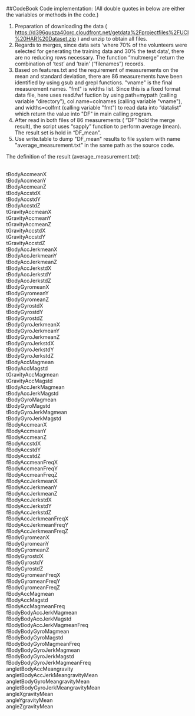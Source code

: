 ##CodeBook
Code implementation:  (All double quotes in below are either the variables or methods in the code.)

1.	Preparation of downloading the data ( https://d396qusza40orc.cloudfront.net/getdata%2Fprojectfiles%2FUCI%20HAR%20Dataset.zip ) and unzip to obtain all files.
2.	Regards to merges, since data sets ‘where 70% of the volunteers were selected for generating the training data and 30% the test data’, there are no reducing rows necessary. The function “multmerge” return the combination of ‘test’ and ‘train’ (“filenames”) records.
3.	Based on features.txt and the requirement of measurements on the mean and standard deviation, there are 86 measurements have been identified by using gsub and grepl functions. "vname" is the final measurement names. "fmt" is widths list. Since this is a fixed format data file, here uses read.fwf fuction by using path=mypath (calling variable "directory"), col.name=colnames (calling  variable "vname"), and widths=colfmt (calling variable "fmt") to read data into “datalist” which return the value into "DF" in main calling program.
4.	After read in both files of 86 measurements ( “DF” hold the merge result), the script uses “sapply” function to perform average (mean). The result set is hold in “DF_mean”.
5.	Use write.table to dump "DF_mean" results to file system with name "average_measurement.txt" in the same path as the source code.

The definition of the result (average_measurement.txt):

<br>	tBodyAccmeanX
<br>	tBodyAccmeanY
<br>	tBodyAccmeanZ
<br>	tBodyAccstdX
<br>	tBodyAccstdY
<br>	tBodyAccstdZ
<br>	tGravityAccmeanX
<br>	tGravityAccmeanY
<br>	tGravityAccmeanZ
<br>	tGravityAccstdX
<br>	tGravityAccstdY
<br>	tGravityAccstdZ
<br>	tBodyAccJerkmeanX
<br>	tBodyAccJerkmeanY
<br>	tBodyAccJerkmeanZ
<br>	tBodyAccJerkstdX
<br>	tBodyAccJerkstdY
<br>	tBodyAccJerkstdZ
<br>	tBodyGyromeanX
<br>	tBodyGyromeanY
<br>	tBodyGyromeanZ
<br>	tBodyGyrostdX
<br>	tBodyGyrostdY
<br>	tBodyGyrostdZ
<br>	tBodyGyroJerkmeanX
<br>	tBodyGyroJerkmeanY
<br>	tBodyGyroJerkmeanZ
<br>	tBodyGyroJerkstdX
<br>	tBodyGyroJerkstdY
<br>	tBodyGyroJerkstdZ
<br>	tBodyAccMagmean
<br>	tBodyAccMagstd
<br>	tGravityAccMagmean
<br>	tGravityAccMagstd
<br>	tBodyAccJerkMagmean
<br>	tBodyAccJerkMagstd
<br>	tBodyGyroMagmean
<br>	tBodyGyroMagstd
<br>	tBodyGyroJerkMagmean
<br>	tBodyGyroJerkMagstd
<br>	fBodyAccmeanX
<br>	fBodyAccmeanY
<br>	fBodyAccmeanZ
<br>	fBodyAccstdX
<br>	fBodyAccstdY
<br>	fBodyAccstdZ
<br>	fBodyAccmeanFreqX
<br>	fBodyAccmeanFreqY
<br>	fBodyAccmeanFreqZ
<br>	fBodyAccJerkmeanX
<br>	fBodyAccJerkmeanY
<br>	fBodyAccJerkmeanZ
<br>	fBodyAccJerkstdX
<br>	fBodyAccJerkstdY
<br>	fBodyAccJerkstdZ
<br>	fBodyAccJerkmeanFreqX
<br>	fBodyAccJerkmeanFreqY
<br>	fBodyAccJerkmeanFreqZ
<br>	fBodyGyromeanX
<br>	fBodyGyromeanY
<br>	fBodyGyromeanZ
<br>	fBodyGyrostdX
<br>	fBodyGyrostdY
<br>	fBodyGyrostdZ
<br>	fBodyGyromeanFreqX
<br>	fBodyGyromeanFreqY
<br>	fBodyGyromeanFreqZ
<br>	fBodyAccMagmean
<br>	fBodyAccMagstd
<br>	fBodyAccMagmeanFreq
<br>	fBodyBodyAccJerkMagmean
<br>	fBodyBodyAccJerkMagstd
<br>	fBodyBodyAccJerkMagmeanFreq
<br>	fBodyBodyGyroMagmean
<br>	fBodyBodyGyroMagstd
<br>	fBodyBodyGyroMagmeanFreq
<br>	fBodyBodyGyroJerkMagmean
<br>	fBodyBodyGyroJerkMagstd
<br>	fBodyBodyGyroJerkMagmeanFreq
<br>	angletBodyAccMeangravity
<br>	angletBodyAccJerkMeangravityMean
<br>	angletBodyGyroMeangravityMean
<br>	angletBodyGyroJerkMeangravityMean
<br>	angleXgravityMean
<br>	angleYgravityMean
<br>	angleZgravityMean


